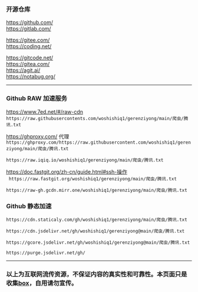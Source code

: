 ### 开源仓库
https://github.com/  
https://gitlab.com/  

https://gitee.com/  
https://coding.net/  

https://gitcode.net/  
https://gitea.com/  
https://agit.ai/  
https://notabug.org/  

------
### Github RAW 加速服务
https://www.7ed.net/#/raw-cdn  
`https://raw.githubusercontents.com/woshishiq1/gerenziyong/main/爬虫/腾讯.txt`

https://ghproxy.com/  代理  
`https://ghproxy.com/https://raw.githubusercontent.com/woshishiq1/gerenziyong/main/爬虫/腾讯.txt`

`https://raw.iqiq.io/woshishiq1/gerenziyong/main/爬虫/腾讯.txt`

https://doc.fastgit.org/zh-cn/guide.html#ssh-操作  
` https://raw.fastgit.org/woshishiq1/gerenziyong/main/爬虫/腾讯.txt`

`https://raw-gh.gcdn.mirr.one/woshishiq1/gerenziyong/main/爬虫/腾讯.txt`

### Github 静态加速  
`https://cdn.staticaly.com/gh/woshishiq1/gerenziyong/main/爬虫/腾讯.txt`  

`https://cdn.jsdelivr.net/gh/woshishiq1/gerenziyong@main/爬虫/腾讯.txt`

`https://gcore.jsdelivr.net/gh/woshishiq1/gerenziyong@main/爬虫/腾讯.txt`

`https://purge.jsdelivr.net/gh/`  

------
### 以上为互联网流传资源，不保证内容的真实性和可靠性。本页面只是收集[box](https://docs.qq.com/sheet/DWnVsZU5uSkhBSHlv?tab=BB08J2)，自用请勿宣传。

